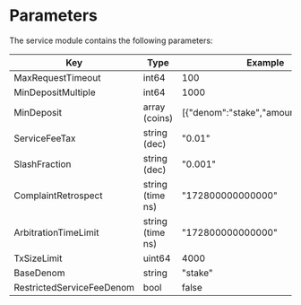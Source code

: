 <!--
order: 4
-->

# Parameters

The service module contains the following parameters:

| Key                  | Type             | Example                              |
| -------------------- | ---------------- | ------------------------------------ |
| MaxRequestTimeout    | int64            | 100                                  |
| MinDepositMultiple   | int64            | 1000                                 |
| MinDeposit           | array (coins)    | [{"denom":"stake","amount":"10000"}] |
| ServiceFeeTax        | string (dec)     | "0.01"                               |
| SlashFraction        | string (dec)     | "0.001"                              |
| ComplaintRetrospect  | string (time ns) | "172800000000000"                    |
| ArbitrationTimeLimit | string (time ns) | "172800000000000"                    |
| TxSizeLimit          | uint64           | 4000                                 |
| BaseDenom            | string           | "stake"                              |
| RestrictedServiceFeeDenom            | bool           | false                              |
